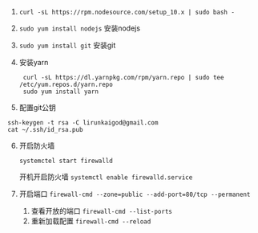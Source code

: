 1. `curl -sL https://rpm.nodesource.com/setup_10.x | sudo bash -` 

2. `sudo yum install nodejs` 安装nodejs

3. `sudo yum install git` 安装git

4. 安装yarn

   ```
    curl -sL https://dl.yarnpkg.com/rpm/yarn.repo | sudo tee /etc/yum.repos.d/yarn.repo
    sudo yum install yarn
   
   ```

5. 配置git公钥

```
ssh-keygen -t rsa -C lirunkaigod@gmail.com
cat ~/.ssh/id_rsa.pub
```

6. 开启防火墙

   `systemctel start firewalld`

   开机开启防火墙 `systemctl enable firewalld.service`

7. 开启端口 `firewall-cmd --zone=public --add-port=80/tcp --permanent`

   1. 查看开放的端口 `firewall-cmd --list-ports`
   2. 重新加载配置 `firewall-cmd --reload`